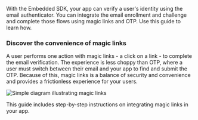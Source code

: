 With the Embedded SDK, your app can verify a user's identity using the email authenticator. You can integrate the email enrollment and challenge and complete those flows using magic links and OTP. Use this guide to learn how.

### Discover the convenience of magic links

A user performs one action with magic links - a click on a link - to complete the email verification. The experience is less choppy than OTP, where a user must switch between their email and your app to find and submit the OTP. Because of this, magic links is a balance of security and convenience and provides a frictionless experience for your users.

<div class="common-image-format">

![Simple diagram illustrating magic links](/img/authenticators/authenticators-email-magic-link-summary-simple-overview.png)

</div>

This guide includes step-by-step instructions on integrating magic links in your app.
